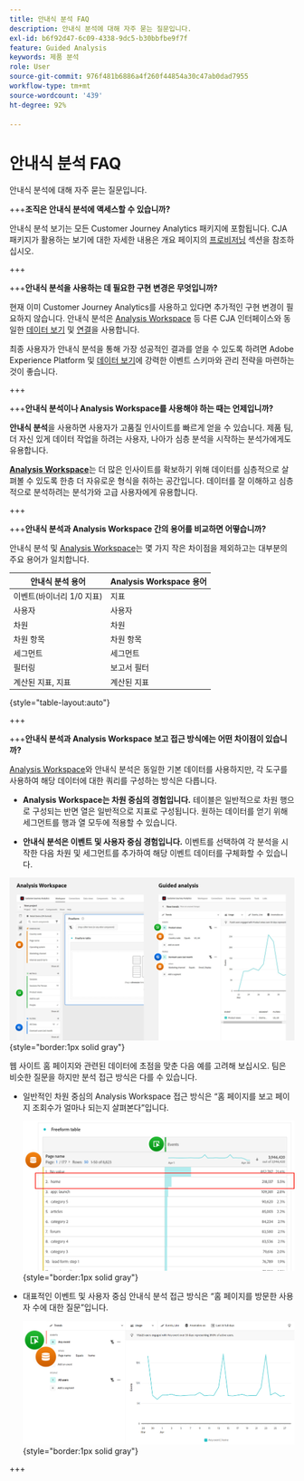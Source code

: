 ```yaml
---
title: 안내식 분석 FAQ
description: 안내식 분석에 대해 자주 묻는 질문입니다.
exl-id: b6f92d47-6c09-4338-9dc5-b30bbfbe9f7f
feature: Guided Analysis
keywords: 제품 분석
role: User
source-git-commit: 976f481b6886a4f260f44854a30c47ab0dad7955
workflow-type: tm+mt
source-wordcount: '439'
ht-degree: 92%

---
```


# 안내식 분석 FAQ

안내식 분석에 대해 자주 묻는 질문입니다.

+++**조직은 안내식 분석에 액세스할 수 있습니까?**

안내식 분석 보기는 모든 Customer Journey Analytics 패키지에 포함됩니다. CJA 패키지가 활용하는 보기에 대한 자세한 내용은 개요 페이지의 [프로비저닝](overview.md#provisioning) 섹션을 참조하십시오.

+++

+++**안내식 분석을 사용하는 데 필요한 구현 변경은 무엇입니까?**

현재 이미 Customer Journey Analytics를 사용하고 있다면 추가적인 구현 변경이 필요하지 않습니다. 안내식 분석은 [Analysis Workspace](../analysis-workspace/home.md) 등 다른 CJA 인터페이스와 동일한 [데이터 보기](../data-views/data-views.md) 및 [연결](../connections/overview.md)을 사용합니다.

최종 사용자가 안내식 분석을 통해 가장 성공적인 결과를 얻을 수 있도록 하려면 Adobe Experience Platform 및 [데이터 보기](../data-views/data-views.md)에 강력한 이벤트 스키마와 관리 전략을 마련하는 것이 좋습니다.

+++

+++**안내식 분석이나 Analysis Workspace를 사용해야 하는 때는 언제입니까?**

**안내식 분석**&#x200B;을 사용하면 사용자가 고품질 인사이트를 빠르게 얻을 수 있습니다. 제품 팀, 더 자신 있게 데이터 작업을 하려는 사용자, 나아가 심층 분석을 시작하는 분석가에게도 유용합니다.

**[Analysis Workspace](../analysis-workspace/home.md)**&#x200B;는 더 많은 인사이트를 확보하기 위해 데이터를 심층적으로 살펴볼 수 있도록 한층 더 자유로운 형식을 취하는 공간입니다. 데이터를 잘 이해하고 심층적으로 분석하려는 분석가와 고급 사용자에게 유용합니다.

+++

+++**안내식 분석과 Analysis Workspace 간의 용어를 비교하면 어떻습니까?**

안내식 분석 및 [Analysis Workspace](../analysis-workspace/home.md)는 몇 가지 작은 차이점을 제외하고는 대부분의 주요 용어가 일치합니다.

| 안내식 분석 용어 | Analysis Workspace 용어 |
| --- | --- |
| 이벤트(바이너리 1/0 지표) | 지표 |
| 사용자 | 사용자 |
| 차원 | 차원 |
| 차원 항목 | 차원 항목 |
| 세그먼트 | 세그먼트 |
| 필터링 | 보고서 필터 |
| 계산된 지표, 지표 | 계산된 지표 |

{style="table-layout:auto"}

+++

+++**안내식 분석과 Analysis Workspace 보고 접근 방식에는 어떤 차이점이 있습니까?**

[Analysis Workspace](../analysis-workspace/home.md)와 안내식 분석은 동일한 기본 데이터를 사용하지만, 각 도구를 사용하여 해당 데이터에 대한 쿼리를 구성하는 방식은 다릅니다.

* **Analysis Workspace는 차원 중심의 경험입니다.** 테이블은 일반적으로 차원 행으로 구성되는 반면 열은 일반적으로 지표로 구성됩니다. 원하는 데이터를 얻기 위해 세그먼트를 행과 열 모두에 적용할 수 있습니다.

* **안내식 분석은 이벤트 및 사용자 중심 경험입니다.** 이벤트를 선택하여 각 분석을 시작한 다음 차원 및 세그먼트를 추가하여 해당 이벤트 데이터를 구체화할 수 있습니다.

![Analysis Workspace 및 안내식 분석 보기](assets/structure.png){style="border:1px solid gray"}

웹 사이트 홈 페이지와 관련된 데이터에 초점을 맞춘 다음 예를 고려해 보십시오. 팀은 비슷한 질문을 하지만 분석 접근 방식은 다를 수 있습니다.

* 일반적인 차원 중심의 Analysis Workspace 접근 방식은 “홈 페이지를 보고 페이지 조회수가 얼마나 되는지 살펴본다”입니다.

  ![차원 중심](assets/dimension-centered.png){style="border:1px solid gray"}

* 대표적인 이벤트 및 사용자 중심 안내식 분석 접근 방식은 “홈 페이지를 방문한 사용자 수에 대한 질문”입니다.

  ![이벤트 중심](assets/event-centered.png){style="border:1px solid gray"}

+++
